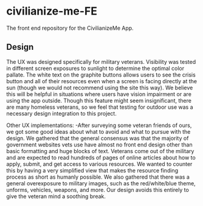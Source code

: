# civilianize-me-FE
The front end repository for the CivilianizeMe App.


## Design

The UX was designed specifically for military veterans. Visibility was tested in different screen exposures to sunlight to determine the optimal color pallate. The white text on the graphite buttons allows users to see the crisis button and all of their resources even when a screen is facing directly at the sun (though we would not recommend using the site this way). We believe this will be helpful in situations where users have vision impairment or are using the app outside. Though this feature might seem insignificant, there are many homeless veterans, so we feel that testing for outdoor use was a necessary design integration to this project.

Other UX implementations:
-After surveying some veteran friends of ours, we got some good ideas about what to avoid and what to pursue with the design. We gathered that the general consensus was that the majority of government websites vets use have almost no front end design other than basic formatting and huge blocks of text. Veterans come out of the military and are expected to read hundreds of pages of online articles about how to apply, submit, and get access to various resources. We wanted to counter this by having a very simplified view that makes the resource finding process as short as humanly possible. We also gathered that there was a general overexposure to military images, such as the red/white/blue theme, unforms, vehicles, weapons, and more. Our design avoids this entirely to give the veteran mind a soothing break.